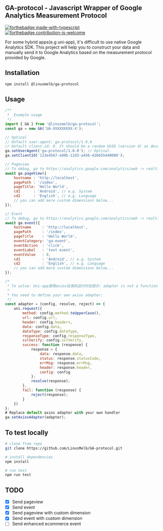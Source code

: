 ## GA-protocol - Javascript Wrapper of Google Analytics Measurement Protocol
[![forthebadge made-with-typescript](https://badgen.net/badge/Made%20with/Typescript/yellow)](https://www.typescriptlang.org/)
[![forthebadge contribution-is-welcome](https://badgen.net/badge/Contribution%20is/Welcome/green)](https://github.com/LinusMelb/GA-protocol)

For some hybrid apps(e.g uni-app), it's difficult to use native Google Analytics SDK. This project will help you to construct your data and manually send it to Google Analytics based on the measurement protocol provided by Google. 

## Installation
```bash
npm install @linusmelb/ga-protocol
```

## Usage 
```Javascript
/**
 *  Example usage
 */
import { GA } from '@linusmelb/ga-protocol';
const ga = new GA('UA-XXXXXXXXX-X');

// Optinal
// Default user-agent: ga-protocol/1.0.0
// Default client-id: 0. It should be a random UUID (version 4) as described in http://www.ietf.org/rfc/rfc4122.txt
ga.setUserAgent('ga-protocol/1.0.0'); // Optinal. 
ga.setClientId('123e4567-e89b-12d3-a456-426655440000');    

// Pageview 
// To debug, go to https://analytics.google.com/analytics/web -> realtime -> Content
await ga.pageView({
    hostname : 'http://localhost',
    pagePath : '/index',
    pageTitle: 'Hello World',
    cd1      : 'Android', // e.g. System
    cd2      : 'English', // e.g. Language
    // you can add more custom dimensions below... 
});

// Event 
// To debug, go to https://analytics.google.com/analytics/web -> realtime -> Events
await ga.event({
    hostname     : 'http://localhost',
    pagePath     : '/index',
    pageTitle    : 'Hello World',
    eventCategory: 'ga-event',
    eventAction  : 'click',
    eventLabel   : 'test event',
    eventValue   : 0,
    cd1          : 'Android', // e.g. System
    cd2          : 'English', // e.g. Language
    // you can add more custom dimensions below... 
});

/*
 * To solve: Uni-app使用axios在真机运行时会提示: adapter is not a function
 * 
 * You need to define your own axios adapter:
 */
const adapter = (config, resolve, reject) => {
    uni.request({
        method: config.method.toUpperCase(),
        url: config.url,
        header: config.headers,
        data: config.data,
        dataType: config.dataType,
        responseType: config.responseType,
        sslVerify: config.sslVerify,
        success: function (response) {
            response = {
                data: response.data,
                status: response.statusCode,
                errMsg: response.errMsg,
                header: response.header,
                config: config
            };
            resolve(response);
        },
        fail: function (response) {
            reject(response);
        }
    })
};
# Replace default axios adapter with your own handler
ga.setAxiosAdapter(adapter);
```

## To test locally
``` bash
# clone from repo
git clone https://github.com/LinusMelb/GA-protocol.git

# install dependencies
npm install

# run test
npm run test
```

## TODO
- [x] Send pageview
- [x] Send event
- [x] Send pageview with custom dimension 
- [x] Send event with custom dimension 
- [ ] Send enhanced ecommerce event
